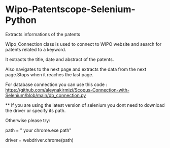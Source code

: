 # Wipo-Patentscope-Selenium-Python
Extracts informations of the patents

Wipo_Connection class is used to connect to WIPO website and search for patents related to a keyword.

It extracts the title, date and abstract of the patents.

Also navigates to the next page and extracts the data from the next page.Stops when it reaches the last page.

For database connection you can use this code : https://github.com/aleynakirmizi/Scopus-Connection-with-Selenium/blob/main/db_connection.py

** If you are using the latest version of selenium you dont need to download the driver or specify its path. 

Otherwise please try:

path = " your chrome.exe path"

driver = webdriver.chrome(path)
